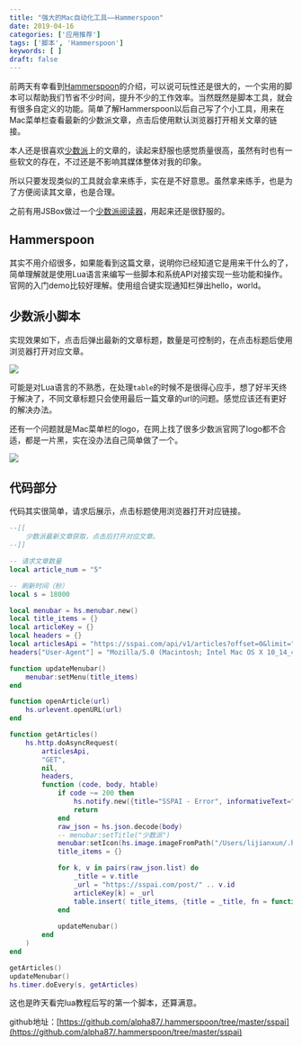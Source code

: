 ```yaml
---
title: "强大的Mac自动化工具——Hammerspoon"
date: 2019-04-16
categories: ['应用推荐']
tags: ['脚本', 'Hammerspoon']
keywords: [ ]
draft: false
---
```


前两天有幸看到[Hammerspoon](http://www.hammerspoon.org/)的介绍，可以说可玩性还是很大的，一个实用的脚本可以帮助我们节省不少时间，提升不少的工作效率。当然既然是脚本工具，就会有很多自定义的功能。简单了解Hammerspoon以后自己写了个小工具，用来在Mac菜单栏查看最新的少数派文章，点击后使用默认浏览器打开相关文章的链接。

<!--more-->

本人还是很喜欢[少数派](https://sspai.com/)上的文章的，读起来舒服也感觉质量很高，虽然有时也有一些软文的存在，不过还是不影响其媒体整体对我的印象。

所以只要发现类似的工具就会拿来练手，实在是不好意思。虽然拿来练手，也是为了方便阅读其文章，也是合理。

之前有用JSBox做过一个[少数派阅读器](https://jsboxbbs.com/d/468--)，用起来还是很舒服的。

## Hammerspoon

其实不用介绍很多，如果能看到这篇文章，说明你已经知道它是用来干什么的了，简单理解就是使用Lua语言来编写一些脚本和系统API对接实现一些功能和操作。官网的入门demo比较好理解。使用组合键实现通知栏弹出hello，world。

## 少数派小脚本

实现效果如下，点击后弹出最新的文章标题，数量是可控制的，在点击标题后使用浏览器打开对应文章。

![](https://ws2.sinaimg.cn/large/006tNc79ly1g24mglbjcfj31c00u07wn.jpg)

可能是对Lua语言的不熟悉，在处理`table`的时候不是很得心应手，想了好半天终于解决了，不同文章标题只会使用最后一篇文章的url的问题。感觉应该还有更好的解决办法。

还有一个问题就是Mac菜单栏的logo，在网上找了很多少数派官网了logo都不合适，都是一片黑，实在没办法自己简单做了一个。

![](https://ws2.sinaimg.cn/large/006tNc79ly1g24m34ael8j30u00u0gnw.jpg)

## 代码部分

代码其实很简单，请求后展示，点击标题使用浏览器打开对应链接。

```lua
--[[
    少数派最新文章获取，点击后打开对应文章。
--]]

-- 请求文章数量
local article_num = "5"

-- 刷新时间（秒）
local s = 18000

local menubar = hs.menubar.new()
local title_items = {}
local articleKey = {}
local headers = {}
local articlesApi = "https://sspai.com/api/v1/articles?offset=0&limit=" .. article_num .. "&type=recommend_to_home&sort=recommend_to_home_at&include_total=false"
headers["User-Agent"] = "Mozilla/5.0 (Macintosh; Intel Mac OS X 10_14_4) AppleWebKit/537.36 (KHTML, like Gecko) Chrome/73.0.3683.103 Safari/537.36"

function updateMenubar()
    menubar:setMenu(title_items)
end

function openArticle(url)
    hs.urlevent.openURL(url)
end

function getArticles()
    hs.http.doAsyncRequest(
        articlesApi, 
        "GET", 
        nil, 
        headers,
        function (code, body, htable)
            if code ~= 200 then
                hs.notify.new({title="SSPAI - Error", informativeText="无法获取到最新文章！"}):send()
                return 
            end
            raw_json = hs.json.decode(body)
            -- menubar:setTitle("少数派")
            menubar:setIcon(hs.image.imageFromPath("/Users/lijianxun/.hammerspoon/sspai/icon.png"):setSize({w=16,h=16}))
            title_items = {}

            for k, v in pairs(raw_json.list) do
                _title = v.title
                _url = "https://sspai.com/post/" .. v.id
                articleKey[k] = _url
                table.insert( title_items, {title = _title, fn = function() openArticle(articleKey[k]) end})
            end
            
            updateMenubar()
        end
    )
end

getArticles()
updateMenubar()
hs.timer.doEvery(s, getArticles)
```

这也是昨天看完lua教程后写的第一个脚本，还算满意。

github地址：[https://github.com/alpha87/.hammerspoon/tree/master/sspai](https://github.com/alpha87/.hammerspoon/tree/master/sspai)